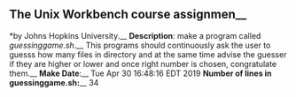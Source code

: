 ## The Unix Workbench course assignmen__
*by Johns Hopkins University.__
**Description**: make a program called *guessinggame.sh*.__ This programs should continuously ask the user to guesss how many files in directory and at the same time advise the guesser if they are higher or lower and once right number is chosen, congratulate them.__
**Make Date**:__
Tue Apr 30 16:48:16 EDT 2019
**Number of lines in guessinggame.sh:**__
34

